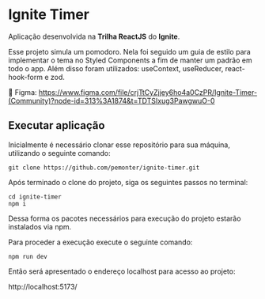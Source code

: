 # Ignite Timer

Aplicação desenvolvida na **Trilha ReactJS** do **Ignite**.

Esse projeto simula um pomodoro. Nela foi seguido um guia de estilo para implementar o tema no Styled Components a fim de manter um padrão em todo o app. Além disso foram utilizados: useContext, useReducer, react-hook-form e zod.

📱 Figma: https://www.figma.com/file/crjTtCyZjjey6ho4a0CzPR/Ignite-Timer-(Community)?node-id=313%3A1874&t=TDTSIxug3PawgwuO-0

## Executar aplicação

Inicialmente é necessário clonar esse repositório para sua máquina, utilizando o seguinte comando: 

```
git clone https://github.com/pemonter/ignite-timer.git
```

Após terminado o clone do projeto, siga os seguintes passos no terminal:
```
cd ignite-timer
npm i
```

Dessa forma os pacotes necessários para execução do projeto estarão instalados via npm.

Para proceder a execução execute o seguinte comando:

``` 
npm run dev
```

Então será apresentado o endereço localhost para acesso ao projeto:

http://localhost:5173/
